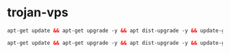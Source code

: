 # trojan-vps

  ```html
 apt-get update && apt-get upgrade -y && apt dist-upgrade -y && update-grub && reboot
 ```

  ```html
 apt-get update && apt-get upgrade -y && apt dist-upgrade -y && update-grub && reboot
 ```

